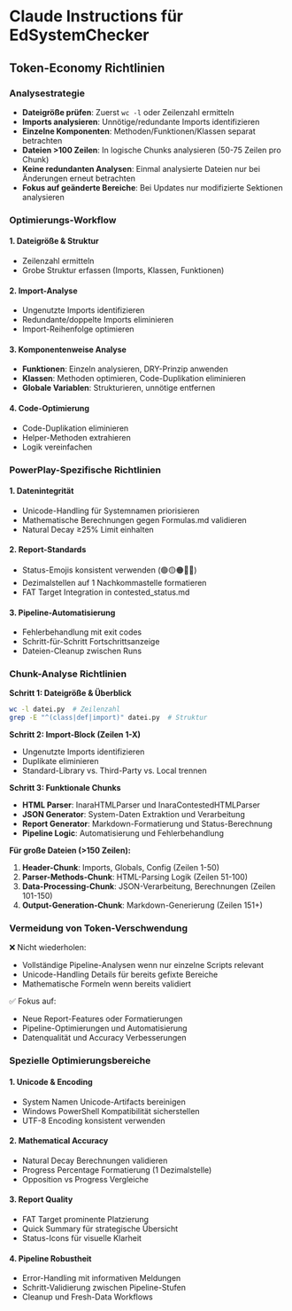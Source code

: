 # Claude Instructions für EdSystemChecker

## Token-Economy Richtlinien

### Analysestrategie
- **Dateigröße prüfen**: Zuerst `wc -l` oder Zeilenzahl ermitteln
- **Imports analysieren**: Unnötige/redundante Imports identifizieren
- **Einzelne Komponenten**: Methoden/Funktionen/Klassen separat betrachten
- **Dateien >100 Zeilen**: In logische Chunks analysieren (50-75 Zeilen pro Chunk)  
- **Keine redundanten Analysen**: Einmal analysierte Dateien nur bei Änderungen erneut betrachten
- **Fokus auf geänderte Bereiche**: Bei Updates nur modifizierte Sektionen analysieren

### Optimierungs-Workflow

#### 1. Dateigröße & Struktur
- Zeilenzahl ermitteln
- Grobe Struktur erfassen (Imports, Klassen, Funktionen)

#### 2. Import-Analyse
- Ungenutzte Imports identifizieren
- Redundante/doppelte Imports eliminieren
- Import-Reihenfolge optimieren

#### 3. Komponentenweise Analyse
- **Funktionen**: Einzeln analysieren, DRY-Prinzip anwenden
- **Klassen**: Methoden optimieren, Code-Duplikation eliminieren  
- **Globale Variablen**: Strukturieren, unnötige entfernen

#### 4. Code-Optimierung
- Code-Duplikation eliminieren
- Helper-Methoden extrahieren
- Logik vereinfachen

### PowerPlay-Spezifische Richtlinien

#### 1. Datenintegrität
- Unicode-Handling für Systemnamen priorisieren
- Mathematische Berechnungen gegen Formulas.md validieren
- Natural Decay ≥25% Limit einhalten

#### 2. Report-Standards
- Status-Emojis konsistent verwenden (🟢🟡🟠🔴🔵)
- Dezimalstellen auf 1 Nachkommastelle formatieren
- FAT Target Integration in contested_status.md

#### 3. Pipeline-Automatisierung
- Fehlerbehandlung mit exit codes
- Schritt-für-Schritt Fortschrittsanzeige
- Dateien-Cleanup zwischen Runs

### Chunk-Analyse Richtlinien

**Schritt 1: Dateigröße & Überblick**
```bash
wc -l datei.py  # Zeilenzahl
grep -E "^(class|def|import)" datei.py  # Struktur
```

**Schritt 2: Import-Block (Zeilen 1-X)**
- Ungenutzte Imports identifizieren
- Duplikate eliminieren
- Standard-Library vs. Third-Party vs. Local trennen

**Schritt 3: Funktionale Chunks**
- **HTML Parser**: InaraHTMLParser und InaraContestedHTMLParser
- **JSON Generator**: System-Daten Extraktion und Verarbeitung
- **Report Generator**: Markdown-Formatierung und Status-Berechnung
- **Pipeline Logic**: Automatisierung und Fehlerbehandlung

**Für große Dateien (>150 Zeilen):**
1. **Header-Chunk**: Imports, Globals, Config (Zeilen 1-50)
2. **Parser-Methods-Chunk**: HTML-Parsing Logik (Zeilen 51-100)
3. **Data-Processing-Chunk**: JSON-Verarbeitung, Berechnungen (Zeilen 101-150)
4. **Output-Generation-Chunk**: Markdown-Generierung (Zeilen 151+)

### Vermeidung von Token-Verschwendung

❌ Nicht wiederholen:
- Vollständige Pipeline-Analysen wenn nur einzelne Scripts relevant
- Unicode-Handling Details für bereits gefixte Bereiche
- Mathematische Formeln wenn bereits validiert

✅ Fokus auf:
- Neue Report-Features oder Formatierungen
- Pipeline-Optimierungen und Automatisierung
- Datenqualität und Accuracy Verbesserungen

### Spezielle Optimierungsbereiche

#### 1. Unicode & Encoding
- System Namen Unicode-Artifacts bereinigen
- Windows PowerShell Kompatibilität sicherstellen
- UTF-8 Encoding konsistent verwenden

#### 2. Mathematical Accuracy
- Natural Decay Berechnungen validieren
- Progress Percentage Formatierung (1 Dezimalstelle)
- Opposition vs Progress Vergleiche

#### 3. Report Quality
- FAT Target prominente Platzierung
- Quick Summary für strategische Übersicht
- Status-Icons für visuelle Klarheit

#### 4. Pipeline Robustheit
- Error-Handling mit informativen Meldungen
- Schritt-Validierung zwischen Pipeline-Stufen
- Cleanup und Fresh-Data Workflows
